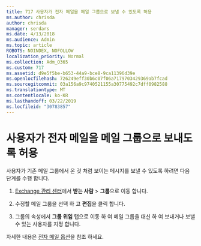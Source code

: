 ```yaml
---
title: 717 사용자가 전자 메일을 메일 그룹으로 보낼 수 있도록 허용
ms.author: chrisda
author: chrisda
manager: serdars
ms.date: 4/13/2018
ms.audience: Admin
ms.topic: article
ROBOTS: NOINDEX, NOFOLLOW
localization_priority: Normal
ms.collection: Adm_O365
ms.custom: 717
ms.assetid: d9e5f5be-b653-44a9-bce8-9ca11396d39e
ms.openlocfilehash: 726249eff30b6c07f06a7179703429369ab7fcad
ms.sourcegitcommit: 03a156a9c9740521155a30775492c7dff0982588
ms.translationtype: MT
ms.contentlocale: ko-KR
ms.lasthandoff: 03/22/2019
ms.locfileid: "30783857"
---
```

# <a name="allow-users-to-send-email-as-a-distribution-group"></a>사용자가 전자 메일을 메일 그룹으로 보내도록 허용

사용자가 기존 메일 그룹에서 온 것 처럼 보이는 메시지를 보낼 수 있도록 하려면 다음 단계를 수행 합니다.
  
1. [Exchange 관리 센터](https://outlook.office365.com/ecp/)에서 **받는 사람** \> **그룹**으로 이동 합니다.
    
2. 수정할 메일 그룹을 선택 하 고 **편집**을 클릭 합니다.
    
3. 그룹의 속성에서 **그룹 위임** 탭으로 이동 하 여 메일 그룹을 대신 하 여 보내거나 보낼 수 있는 사용자를 지정 합니다. 
    
자세한 내용은 [전자 메일 옵션](https://technet.microsoft.com/library/bb124513.aspx#groupdelegation)을 참조 하세요.
  

